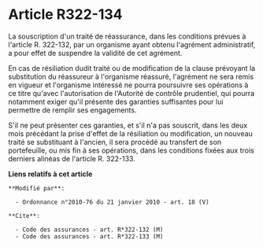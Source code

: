 # Article R322-134

La souscription d'un traité de réassurance, dans les conditions prévues à l'article R. 322-132, par un organisme ayant obtenu
l'agrément administratif, a pour effet de suspendre la validité de cet agrément.

En cas de résiliation dudit traité ou de modification de la clause prévoyant la substitution du réassureur à l'organisme
réassuré, l'agrément ne sera remis en vigueur et l'organisme intéressé ne pourra poursuivre ses opérations à ce titre qu'avec
l'autorisation de l'Autorité de contrôle prudentiel, qui pourra notamment exiger qu'il présente des garanties suffisantes
pour lui permettre de remplir ses engagements.

S'il ne peut présenter ces garanties, et s'il n'a pas souscrit, dans les deux mois précédant la prise d'effet de la
résiliation ou modification, un nouveau traité se substituant à l'ancien, il sera procédé au transfert de son portefeuille,
ou mis fin à ses opérations, dans les conditions fixées aux trois derniers alinéas de l'article R. 322-133.

**Liens relatifs à cet article**

	**Modifié par**:

	  - Ordonnance n°2010-76 du 21 janvier 2010 - art. 18 (V)

	**Cite**:

	  - Code des assurances - art. R*322-132 (M)
	  - Code des assurances - art. R*322-133 (M)
